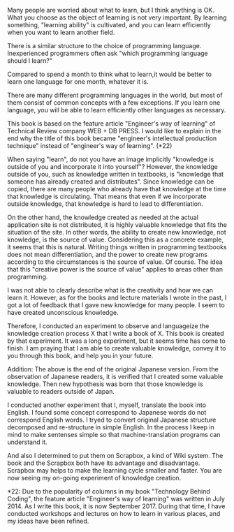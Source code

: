 
Many people are worried about what to learn, but I think anything is OK. What you choose as the object of learning is not very important. By learning something, "learning ability" is cultivated, and you can learn efficiently when you want to learn another field.

There is a similar structure to the choice of programming language. Inexperienced programmers often ask "which programming language should I learn?"

Compared to spend a month to think what to learn,it would be better to learn one language for one month, whatever it is.

There are many different programming languages ​​in the world, but most of them consist of common concepts with a few exceptions. If you learn one language, you will be able to learn efficiently other languages ​​as necessary.

This book is based on the feature article "Engineer's way of learning" of Technical Review company WEB + DB PRESS. I would like to explain in the end why the title of this book became "engineer's intellectual production technique" instead of "engineer's way of learning". (*22)

When saying "learn", do not you have an image implicitly "knowledge is outside of you and incorporate it into yourself"? However, the knowledge outside of you, such as knowledge written in textbooks, is "knowledge that someone has already created and distributes". Since knowledge can be copied, there are many people who already have that knowledge at the time that knowledge is circulating. That means that even if we incorporate outside knowledge, that knowledge is hard to lead to differentiation.

On the other hand, the knowledge created as needed at the actual application site is not distributed, it is highly valuable knowledge that fits the situation of the site. In other words, the ability to create new knowledge, not knowledge, is the source of value. Considering this as a concrete example, it seems that this is natural. Writing things written in programming textbooks does not mean differentiation, and the power to create new programs according to the circumstances is the source of value. Of course. The idea that this "creative power is the source of value" applies to areas other than programming.

I was not able to clearly describe what is the creativity and how we can learn it. However, as for the books and lecture materials I wrote in the past, I got a lot of feedback that I gave new knowledge for many people. I seem to have created unconscious knowledge.

Therefore, I conducted an experiment to observe and languageize the knowledge creation process X that I write a book of X. This book is created by that experiment. It was a long experiment, but it seems time has come to finish. I am praying that I am able to create valuable knowledge, convey it to you through this book, and help you in your future.

Addition: The above is the end of the original Japanese version. From the observation of Japanese readers, it is verified that I created some valuable knowledge. Then new hypothesis was born that those knowledge is valuable to readers outside of Japan.

I conducted another experiment that I, myself, translate the book into English. I found some concept correspond to Japanese words do not correspond English words. I tryed to convert original Japanese structure decomposed and re-structure in simple English. In the process I keep in mind to make sentenses simple so that machine-translation programs can understand it.

And also I determined to put them on Scrapbox, a kind of Wiki system. The book and the Scrapbox both have its advantage and disadvantage. Scrapbox may helps to make the learning cycle smaller and faster. You are now seeing my on-going experiment of knowledge creation.

*22: Due to the popularity of columns in my book "Technology Behind Coding", the feature article "Engineer's way of learning" was written in July 2014. As I write this book, it is now September 2017. During that time, I have conducted workshops and lectures on how to learn in various places, and my ideas have been refined.
